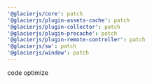 ```yaml
---
'@glacierjs/core': patch
'@glacierjs/plugin-assets-cache': patch
'@glacierjs/plugin-collector': patch
'@glacierjs/plugin-precache': patch
'@glacierjs/plugin-remote-controller': patch
'@glacierjs/sw': patch
'@glacierjs/window': patch
---
```


code optimize
